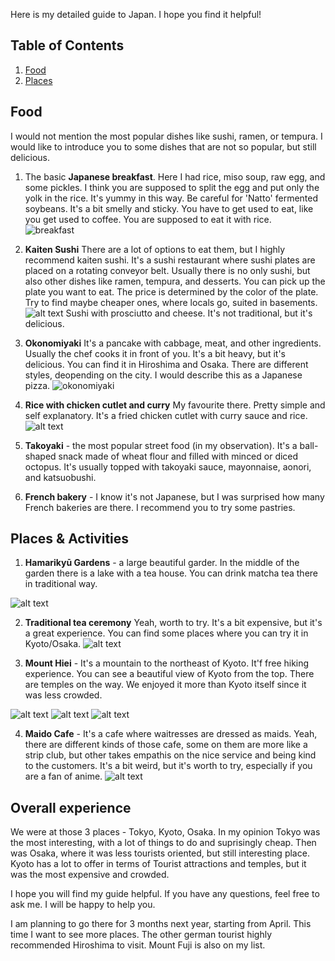 Here is my detailed guide to Japan. I hope you find it helpful! 

## Table of Contents

1. [Food](#Food)
2. [Places](#Places)

## Food

I would not mention the most popular dishes like sushi, ramen, or tempura. I would like to introduce you to some dishes that are not so popular, but still delicious.

1. The basic **Japanese breakfast**. Here I had rice, miso soup, raw egg, and some pickles. I think you are supposed to split the egg and put only the yolk in the rice. It's yummy in this way. Be careful for 'Natto' fermented soybeans. It's a bit smelly and sticky. You have to get used to eat, like you get used to coffee. You are supposed to eat it with rice.  
![breakfast](9686E089-5AC3-449B-B290-A319C7E5B641_1_105_c.jpeg)

2. **Kaiten Sushi** There are a lot of options to eat them, but I highly recommend kaiten sushi. It's a sushi restaurant where sushi plates are placed on a rotating conveyor belt. Usually there is no only sushi, but also other dishes like ramen, tempura, and desserts. You can pick up the plate you want to eat. The price is determined by the color of the plate. Try to find maybe cheaper ones, where locals go, suited in basements.
![alt text](ECE9CFD1-D06B-4145-A8D6-D38064E86669_1_105_c.jpeg)
Sushi with prosciutto and cheese. It's not traditional, but it's delicious.

3. **Okonomiyaki** It's a pancake with cabbage, meat, and other ingredients. Usually the chef cooks it in front of you. It's a bit heavy, but it's delicious. You can find it in Hiroshima and Osaka. There are different styles, deopending on the city. I would describe this as a Japanese pizza.
![okonomiyaki](415E23E7-E0E9-4A81-A2F8-2D73965CD6D9_1_105_c.jpeg)

4. **Rice with chicken cutlet and curry** My favourite there. Pretty simple and self explanatory. It's a fried chicken cutlet with curry sauce and rice.
![alt text](96B325AC-E5B0-4A72-AF18-F95C40224B1E_1_105_c.jpeg)

5. **Takoyaki** - the most popular street food (in my observation). It's a ball-shaped snack made of wheat flour and filled with minced or diced octopus. It's usually topped with takoyaki sauce, mayonnaise, aonori, and katsuobushi. 

6. **French bakery** - I know it's not Japanese, but I was surprised how many French bakeries are there. I recommend you to try some pastries. 

## Places & Activities

1. **Hamarikyū Gardens** - a large beautiful garder. In the middle of the garden there is a lake with a tea house. You can drink matcha tea there in traditional way.

![alt text](8B9B4279-776A-44F3-8137-5E2FEA88E825_1_105_c.jpeg)

2. **Traditional tea ceremony** 
Yeah, worth to try. It's a bit expensive, but it's a great experience. You can find some places where you can try it in Kyoto/Osaka.
![alt text](image-1.png)

3. **Mount Hiei** - It's a mountain to the northeast of Kyoto. It'f free hiking experience. You can see a beautiful view of Kyoto from the top. There are temples on the way. We enjoyed it more than Kyoto itself since it was less crowded.

![alt text](8A259722-0AC9-48BA-9B29-8178A2B2840B_1_105_c.jpeg)
![alt text](1D7F0744-AF22-4DEC-88A0-EA36541051A5_1_105_c.jpeg)
![alt text](DD78224B-8097-4604-B8F9-6E92D89B6C03_1_105_c.jpeg)

4. **Maido Cafe** - It's a cafe where waitresses are dressed as maids. Yeah, there are different kinds of those cafe, some on them are more like a strip club, but other takes empathis on the nice service and being kind to the customers. It's a bit weird, but it's worth to try, especially if you are a fan of anime.
![alt text](3C5F72C2-EC24-466F-AF1D-AA9D7C877EDE_1_105_c.jpeg)

## Overall experience

We were at those 3 places - Tokyo, Kyoto, Osaka. In my opinion Tokyo was the most interesting, with a lot of things to do and suprisingly cheap. Then was Osaka, where it was less tourists oriented, but still interesting place. Kyoto has a lot to offer in terms of Tourist attractions and temples, but it was the most expensive and crowded.

I hope you will find my guide helpful. If you have any questions, feel free to ask me. I will be happy to help you. 

I am planning to go there for 3 months next year, starting from April. This time I want to see more places. The other german tourist highly recommended Hiroshima to visit. Mount Fuji is also on my list.